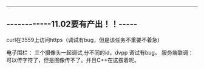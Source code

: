 ---------------------------------
------------11.02要有产出！！-----
---------------------------------

curl在3559上访问https（调试有bug，但是该任务不重要不着急)

电子围栏：
三个摄像头一起调试,分不同的id，dvpp 调试有bug。
服务端联调：可以传字符了，但是图像传不了。并且C++在这摆着呢。

 




